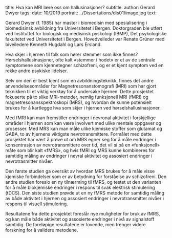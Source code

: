 title: Hva kan MRI lære oss om hallusinasjoner?
subtitle:
author: Gerard Dwyer
tags: 
date: 10/2019
portrait: ../Dissertations/dis01/image.jpg
text:

Gerard Dwyer (f. 1985) har master i biomedisin med spesialisering i biomedisinsk avbildning fra Universitetet i Bergen. Doktorgraden ble utført ved Instituttet for biologisk og medisinsk pyskologi (IBMP), Det psykologiske fakultetet ved Universitetet i Bergen. Hovedveileder var Renate Grüner med biveiledere Kenneth Hugdahl og Lars Ersland.

Hva skjer i hjernen til folk som hører stemmer som ikke finnes? Hørselshallusinasjoner, ofte kalt «stemmer i hodet» er et av de sentrale symptomene som kjennetegner schizofreni, og er et kjent symptom ved en rekke andre psykiske lidelser.

Selv om den er best kjent som en avbildningsteknikk, finnes det andre anvendelsesområder for Magnetresonanstomografi (MRI) som har gjort teknikken til et viktig verktøy for å undersøke hjernen. Dette prosjektet fokuserte på to slike MRI-metoder, nemlig funksjonell MRI (fMRI) og magnetresonansspektroskopi (MRS), og hvordan de kunne potensielt brukes for å kartlegge hva som skjer i hjernen ved hørselshallusinasjoner.

Med fMRI kan man fremstiller endringer i nevronal aktivitet i forskjellige områder i hjernen som kan være involvert med ulike mentale oppgaver og prosesser. Med MRS kan man måle ulike kjemiske stoffer som glutamat og GABA, to av hjernens viktigste nevrotransmittere. Formålet med dette prosjektet har vært å prøve ut om MRS egner seg for å måle endringer i konsentrasjon av nevrotransmittere over tid, det vil si på en «funksjonell» måte som blir kalt «fMRS», og hvis fMRI og MRS kunne kombineres for samtidig måling av endringer i nevral aktivitet og assosiert endringer i nevrotrasmitter nivåer.

Den første studien ga oversikt av hvordan MRS brukes for å måle visse kjemiske forbindelser som er av betydning for forståelse av schizofreni. Den andre studien foreslo en ny tilnærming til fMRS, og testet ut den varianten for å måle biokjemiske endringer i respons til svak elektrisk stimulering (tDCS). Den siste studien prøvde ut en ny fMRS metode for samtidig måling av både aktivitet i hjernen og assosiert endringer i nevrotransmitter nivåer i respons til visuell stimulering.

Resultatene fra dette prosjektet foreslår nye muligheter for bruk av fMRS, og kan måle både aktivitet og assosierte endringer i nivå av signalstoff samtidig. De foreløpige resultatene er lovende, men trenger videre forskning for å validere metodene.